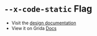 # `--x-code-static` Flag

- Visit the [design documentation](../docs/--x-code-static.md)
- View it on Grida [Docs](https://grida.co/docs/flags/--x-code-static)
